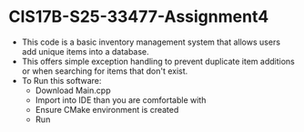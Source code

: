 # CIS17B-S25-33477-Assignment4

- This code is a basic inventory management system that allows users add unique items into a database.
- This offers simple exception handling to prevent duplicate item additions or when searching for items that don't exist.
- To Run this software:
  - Download Main.cpp
  - Import into IDE than you are comfortable with
  - Ensure CMake environment is created
  - Run